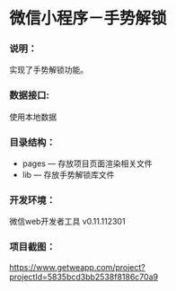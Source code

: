 # 微信小程序－手势解锁

### 说明：

实现了手势解锁功能。

### 数据接口:

使用本地数据

### 目录结构：

- pages — 存放项目页面渲染相关文件
- lib — 存放手势解锁库文件

### 开发环境：

微信web开发者工具 v0.11.112301

### 项目截图：

https://www.getweapp.com/project?projectId=5835bcd3bb2538f8186c70a9